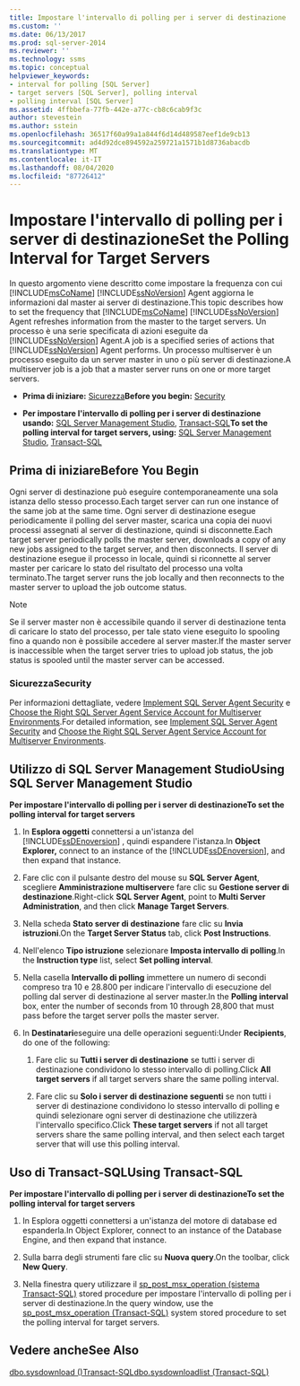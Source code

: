 ```yaml
---
title: Impostare l'intervallo di polling per i server di destinazione | Microsoft Docs
ms.custom: ''
ms.date: 06/13/2017
ms.prod: sql-server-2014
ms.reviewer: ''
ms.technology: ssms
ms.topic: conceptual
helpviewer_keywords:
- interval for polling [SQL Server]
- target servers [SQL Server], polling interval
- polling interval [SQL Server]
ms.assetid: 4ffbbefa-77fb-442e-a77c-cb8c6cab9f3c
author: stevestein
ms.author: sstein
ms.openlocfilehash: 36517f60a99a1a844f6d14d489587eef1de9cb13
ms.sourcegitcommit: ad4d92dce894592a259721a1571b1d8736abacdb
ms.translationtype: MT
ms.contentlocale: it-IT
ms.lasthandoff: 08/04/2020
ms.locfileid: "87726412"
---
```

# <a name="set-the-polling-interval-for-target-servers"></a><span data-ttu-id="1b5f9-102">Impostare l'intervallo di polling per i server di destinazione</span><span class="sxs-lookup"><span data-stu-id="1b5f9-102">Set the Polling Interval for Target Servers</span></span>
  <span data-ttu-id="1b5f9-103">In questo argomento viene descritto come impostare la frequenza con cui [!INCLUDE[msCoName](../../includes/msconame-md.md)] [!INCLUDE[ssNoVersion](../../includes/ssnoversion-md.md)] Agent aggiorna le informazioni dal master ai server di destinazione.</span><span class="sxs-lookup"><span data-stu-id="1b5f9-103">This topic describes how to set the frequency that [!INCLUDE[msCoName](../../includes/msconame-md.md)] [!INCLUDE[ssNoVersion](../../includes/ssnoversion-md.md)] Agent refreshes information from the master to the target servers.</span></span> <span data-ttu-id="1b5f9-104">Un processo è una serie specificata di azioni eseguite da [!INCLUDE[ssNoVersion](../../includes/ssnoversion-md.md)] Agent.</span><span class="sxs-lookup"><span data-stu-id="1b5f9-104">A job is a specified series of actions that [!INCLUDE[ssNoVersion](../../includes/ssnoversion-md.md)] Agent performs.</span></span> <span data-ttu-id="1b5f9-105">Un processo multiserver è un processo eseguito da un server master in uno o più server di destinazione.</span><span class="sxs-lookup"><span data-stu-id="1b5f9-105">A multiserver job is a job that a master server runs on one or more target servers.</span></span>  
  
-   <span data-ttu-id="1b5f9-106">**Prima di iniziare:**  [Sicurezza](#Security)</span><span class="sxs-lookup"><span data-stu-id="1b5f9-106">**Before you begin:**  [Security](#Security)</span></span>  
  
-   <span data-ttu-id="1b5f9-107">**Per impostare l'intervallo di polling per i server di destinazione usando:**  [SQL Server Management Studio](#SSMS), [Transact-SQL](#TSQL)</span><span class="sxs-lookup"><span data-stu-id="1b5f9-107">**To set the polling interval for target servers, using:**  [SQL Server Management Studio](#SSMS), [Transact-SQL](#TSQL)</span></span>  
  
##  <a name="before-you-begin"></a><a name="BeforeYouBegin"></a> <span data-ttu-id="1b5f9-108">Prima di iniziare</span><span class="sxs-lookup"><span data-stu-id="1b5f9-108">Before You Begin</span></span>  
 <span data-ttu-id="1b5f9-109">Ogni server di destinazione può eseguire contemporaneamente una sola istanza dello stesso processo.</span><span class="sxs-lookup"><span data-stu-id="1b5f9-109">Each target server can run one instance of the same job at the same time.</span></span> <span data-ttu-id="1b5f9-110">Ogni server di destinazione esegue periodicamente il polling del server master, scarica una copia dei nuovi processi assegnati al server di destinazione, quindi si disconnette.</span><span class="sxs-lookup"><span data-stu-id="1b5f9-110">Each target server periodically polls the master server, downloads a copy of any new jobs assigned to the target server, and then disconnects.</span></span> <span data-ttu-id="1b5f9-111">Il server di destinazione esegue il processo in locale, quindi si riconnette al server master per caricare lo stato del risultato del processo una volta terminato.</span><span class="sxs-lookup"><span data-stu-id="1b5f9-111">The target server runs the job locally and then reconnects to the master server to upload the job outcome status.</span></span>  
  
> [!NOTE]  
>  <span data-ttu-id="1b5f9-112">Se il server master non è accessibile quando il server di destinazione tenta di caricare lo stato del processo, per tale stato viene eseguito lo spooling fino a quando non è possibile accedere al server master.</span><span class="sxs-lookup"><span data-stu-id="1b5f9-112">If the master server is inaccessible when the target server tries to upload job status, the job status is spooled until the master server can be accessed.</span></span>  
  
###  <a name="security"></a><a name="Security"></a> <span data-ttu-id="1b5f9-113">Sicurezza</span><span class="sxs-lookup"><span data-stu-id="1b5f9-113">Security</span></span>  
 <span data-ttu-id="1b5f9-114">Per informazioni dettagliate, vedere [Implement SQL Server Agent Security](implement-sql-server-agent-security.md) e [Choose the Right SQL Server Agent Service Account for Multiserver Environments](choose-the-right-sql-server-agent-service-account-for-multiserver-environments.md).</span><span class="sxs-lookup"><span data-stu-id="1b5f9-114">For detailed information, see [Implement SQL Server Agent Security](implement-sql-server-agent-security.md) and [Choose the Right SQL Server Agent Service Account for Multiserver Environments](choose-the-right-sql-server-agent-service-account-for-multiserver-environments.md).</span></span>  
  
##  <a name="using-sql-server-management-studio"></a><a name="SSMS"></a> <span data-ttu-id="1b5f9-115">Utilizzo di SQL Server Management Studio</span><span class="sxs-lookup"><span data-stu-id="1b5f9-115">Using SQL Server Management Studio</span></span>  
 <span data-ttu-id="1b5f9-116">**Per impostare l'intervallo di polling per i server di destinazione**</span><span class="sxs-lookup"><span data-stu-id="1b5f9-116">**To set the polling interval for target servers**</span></span>  
  
1.  <span data-ttu-id="1b5f9-117">In **Esplora oggetti** connettersi a un'istanza del [!INCLUDE[ssDEnoversion](../../includes/ssdenoversion-md.md)] , quindi espandere l'istanza.</span><span class="sxs-lookup"><span data-stu-id="1b5f9-117">In **Object Explorer,** connect to an instance of the [!INCLUDE[ssDEnoversion](../../includes/ssdenoversion-md.md)], and then expand that instance.</span></span>  
  
2.  <span data-ttu-id="1b5f9-118">Fare clic con il pulsante destro del mouse su **SQL Server Agent**, scegliere **Amministrazione multiserver**e fare clic su **Gestione server di destinazione**.</span><span class="sxs-lookup"><span data-stu-id="1b5f9-118">Right-click **SQL Server Agent**, point to **Multi Server Administration**, and then click **Manage Target Servers**.</span></span>  
  
3.  <span data-ttu-id="1b5f9-119">Nella scheda **Stato server di destinazione** fare clic su **Invia istruzioni**.</span><span class="sxs-lookup"><span data-stu-id="1b5f9-119">On the **Target Server Status** tab, click **Post Instructions**.</span></span>  
  
4.  <span data-ttu-id="1b5f9-120">Nell'elenco **Tipo istruzione** selezionare **Imposta intervallo di polling**.</span><span class="sxs-lookup"><span data-stu-id="1b5f9-120">In the **Instruction type** list, select **Set polling interval**.</span></span>  
  
5.  <span data-ttu-id="1b5f9-121">Nella casella **Intervallo di polling** immettere un numero di secondi compreso tra 10 e 28.800 per indicare l'intervallo di esecuzione del polling dal server di destinazione al server master.</span><span class="sxs-lookup"><span data-stu-id="1b5f9-121">In the **Polling interval** box, enter the number of seconds from 10 through 28,800 that must pass before the target server polls the master server.</span></span>  
  
6.  <span data-ttu-id="1b5f9-122">In **Destinatari**eseguire una delle operazioni seguenti:</span><span class="sxs-lookup"><span data-stu-id="1b5f9-122">Under **Recipients**, do one of the following:</span></span>  
  
    1.  <span data-ttu-id="1b5f9-123">Fare clic su **Tutti i server di destinazione** se tutti i server di destinazione condividono lo stesso intervallo di polling.</span><span class="sxs-lookup"><span data-stu-id="1b5f9-123">Click **All target servers** if all target servers share the same polling interval.</span></span>  
  
    2.  <span data-ttu-id="1b5f9-124">Fare clic su **Solo i server di destinazione seguenti** se non tutti i server di destinazione condividono lo stesso intervallo di polling e quindi selezionare ogni server di destinazione che utilizzerà l'intervallo specifico.</span><span class="sxs-lookup"><span data-stu-id="1b5f9-124">Click **These target servers** if not all target servers share the same polling interval, and then select each target server that will use this polling interval.</span></span>  
  
##  <a name="using-transact-sql"></a><a name="TSQL"></a> <span data-ttu-id="1b5f9-125">Uso di Transact-SQL</span><span class="sxs-lookup"><span data-stu-id="1b5f9-125">Using Transact-SQL</span></span>  
 <span data-ttu-id="1b5f9-126">**Per impostare l'intervallo di polling per i server di destinazione**</span><span class="sxs-lookup"><span data-stu-id="1b5f9-126">**To set the polling interval for target servers**</span></span>  
  
1.  <span data-ttu-id="1b5f9-127">In Esplora oggetti connettersi a un'istanza del motore di database ed espanderla.</span><span class="sxs-lookup"><span data-stu-id="1b5f9-127">In Object Explorer, connect to an instance of the Database Engine, and then expand that instance.</span></span>  
  
2.  <span data-ttu-id="1b5f9-128">Sulla barra degli strumenti fare clic su **Nuova query**.</span><span class="sxs-lookup"><span data-stu-id="1b5f9-128">On the toolbar, click **New Query**.</span></span>  
  
3.  <span data-ttu-id="1b5f9-129">Nella finestra query utilizzare il [sp_post_msx_operation &#40;sistema Transact-SQL&#41;](/sql/relational-databases/system-stored-procedures/sp-post-msx-operation-transact-sql) stored procedure per impostare l'intervallo di polling per i server di destinazione.</span><span class="sxs-lookup"><span data-stu-id="1b5f9-129">In the query window, use the [sp_post_msx_operation &#40;Transact-SQL&#41;](/sql/relational-databases/system-stored-procedures/sp-post-msx-operation-transact-sql) system stored procedure to set the polling interval for target servers.</span></span>  
  
## <a name="see-also"></a><span data-ttu-id="1b5f9-130">Vedere anche</span><span class="sxs-lookup"><span data-stu-id="1b5f9-130">See Also</span></span>  
 [<span data-ttu-id="1b5f9-131">dbo.sysdownload &#40;&#41;Transact-SQL</span><span class="sxs-lookup"><span data-stu-id="1b5f9-131">dbo.sysdownloadlist &#40;Transact-SQL&#41;</span></span>](/sql/relational-databases/system-tables/dbo-sysdownloadlist-transact-sql)  
  
  
